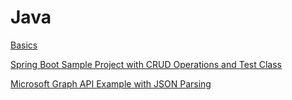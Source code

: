 # Java

[Basics](basics.md)

[Spring Boot Sample Project with CRUD Operations and Test Class](SpringBootSampleCRUD.java)

[Microsoft Graph API Example with JSON Parsing](MicrosoftGraphAPISample.java)

